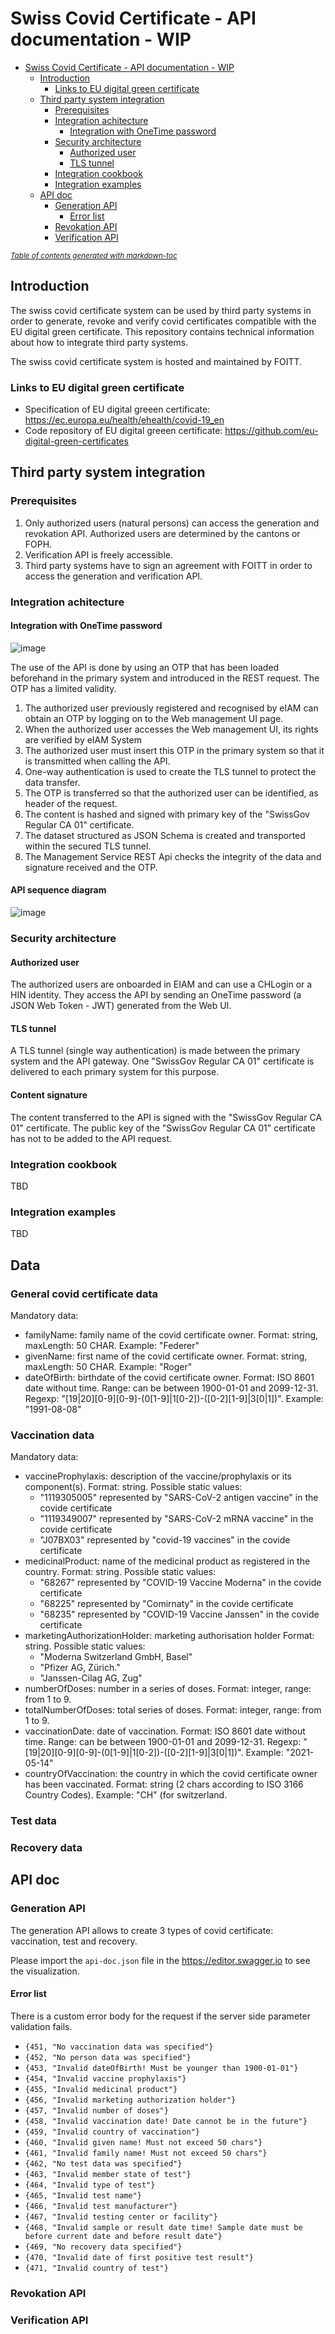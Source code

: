 # Swiss Covid Certificate - API documentation - WIP

- [Swiss Covid Certificate - API documentation - WIP](#swiss-covid-certificate---api-documentation---wip)
  * [Introduction](#introduction)
    + [Links to EU digital green certificate](#links-to-eu-digital-green-certificate)
  * [Third party system integration](#third-party-system-integration)
    + [Prerequisites](#prerequisites)
    + [Integration achitecture](#integration-achitecture)
      - [Integration with OneTime password](#integration-with-onetime-password)
    + [Security architecture](#security-architecture)
      - [Authorized user](#authorized-user)
      - [TLS tunnel](#tls-tunnel)
    + [Integration cookbook](#integration-cookbook)
    + [Integration examples](#integration-examples)
  * [API doc](#api-doc)
    + [Generation API](#generation-api)
      - [Error list](#error-list)
    + [Revokation API](#revokation-api)
    + [Verification API](#verification-api)

<small><i><a href='http://ecotrust-canada.github.io/markdown-toc/'>Table of contents generated with markdown-toc</a></i></small>

## Introduction

The swiss covid certificate system can be used by third party systems in order to generate, revoke and verify covid certificates compatible with the EU digital green certificate. This repository contains technical information about how to integrate third party systems.

The swiss covid certificate system is hosted and maintained by FOITT.

### Links to EU digital green certificate
- Specification of EU digital greeen certificate: https://ec.europa.eu/health/ehealth/covid-19_en
- Code repository of EU digital greeen certificate: https://github.com/eu-digital-green-certificates

## Third party system integration

### Prerequisites

1. Only authorized users (natural persons) can access the generation and revokation API. Authorized users are determined by the cantons or FOPH.
2. Verification API is freely accessible.
3. Third party systems have to sign an agreement with FOITT in order to access the generation and verification API.

### Integration achitecture

#### Integration with OneTime password

![image](https://user-images.githubusercontent.com/319676/118224719-035c5e80-b484-11eb-8809-a90a7ea1548b.png)

The use of the API is done by using an OTP that has been loaded beforehand in the primary system and introduced in the REST request. The OTP has a limited validity.

1. The authorized user previously registered and recognised by eIAM can obtain an OTP by logging on to the Web management UI page.
2. When the authorized user accesses the Web management UI, its rights are verified by eIAM System
3. The authorized user must insert this OTP in the primary system so that it is transmitted when calling the API.
4. One-way authentication is used to create the TLS tunnel to protect the data transfer.
5. The OTP is transferred so that the authorized user can be identified, as header of the request.
6. The content is hashed and signed with primary key of the "SwissGov Regular CA 01" certificate.
7. The dataset structured as JSON Schema is created and transported within the secured TLS tunnel.
8. The Management Service REST Api checks the integrity of the data and signature received and the OTP. 

#### API sequence diagram

![image](https://user-images.githubusercontent.com/319676/118361751-0db64f80-b58d-11eb-8f5a-fc7e193a1a00.png)

### Security architecture

#### Authorized user

The authorized users are onboarded in EIAM and can use a CHLogin or a HIN identity. They access the API by sending an OneTime password (a JSON Web Token - JWT) generated from the Web UI.

#### TLS tunnel

A TLS tunnel (single way authentication) is made between the primary system and the API gateway. One "SwissGov Regular CA 01" certificate is delivered to each primary system for this purpose.

#### Content signature

The content transferred to the API is signed with the "SwissGov Regular CA 01" certificate. The public key of the "SwissGov Regular CA 01" certificate has not to be added to the API request.

### Integration cookbook

TBD 

### Integration examples

TBD

## Data

### General covid certificate data

Mandatory data:
- familyName: family name of the covid certificate owner. Format: string, maxLength: 50 CHAR. Example: "Federer"
- givenName: first name of the covid certificate owner. Format: string, maxLength: 50 CHAR. Example: "Roger"
- dateOfBirth: birthdate of the covid certificate owner. Format: ISO 8601 date without time. Range: can be between 1900-01-01 and 2099-12-31. Regexp: "[19|20][0-9][0-9]-(0[1-9]|1[0-2])-([0-2][1-9]|3[0|1])". Example: "1991-08-08"

### Vaccination data

Mandatory data:
- vaccineProphylaxis: description of the vaccine/prophylaxis or its component(s). Format: string. Possible static values: 
  - "1119305005" represented by "SARS-CoV-2 antigen vaccine" in the covide certificate
  - "1119349007" represented by "SARS-CoV-2 mRNA vaccine" in the covide certificate
  - "J07BX03" represented by "covid-19 vaccines" in the covide certificate
- medicinalProduct: name of the medicinal product as registered in the country. Format: string. Possible static values: 
  - "68267" represented by "COVID-19 Vaccine Moderna" in the covide certificate
  - "68225" represented by "Comirnaty" in the covide certificate
  - "68235" represented by "COVID-19 Vaccine Janssen" in the covide certificate
- marketingAuthorizationHolder: marketing authorisation holder Format: string. Possible static values: 
  - "Moderna Switzerland GmbH, Basel"
  - "Pfizer AG, Zürich."
  - "Janssen-Cilag AG, Zug" 
- numberOfDoses: number in a series of doses. Format: integer, range: from 1 to 9. 
- totalNumberOfDoses: total series of doses. Format: integer, range: from 1 to 9. 
- vaccinationDate: date of vaccination. Format: ISO 8601 date without time. Range: can be between 1900-01-01 and 2099-12-31. Regexp: "[19|20][0-9][0-9]-(0[1-9]|1[0-2])-([0-2][1-9]|3[0|1])". Example: "2021-05-14"
- countryOfVaccination: the country in which the covid certificate owner has been vaccinated. Format: string (2 chars according to ISO 3166 Country Codes). Example: "CH" (for switzerland.

### Test data

### Recovery data

## API doc

### Generation API

The generation API allows to create 3 types of covid certificate: vaccination, test and recovery.

Please import the `api-doc.json` file in the https://editor.swagger.io to see the visualization.

#### Error list
There is a custom error body for the request if the server side parameter validation fails.
- `{451, "No vaccination data was specified"}`
- `{452, "No person data was specified"}`
- `{453, "Invalid dateOfBirth! Must be younger than 1900-01-01"}`
- `{454, "Invalid vaccine prophylaxis"}`
- `{455, "Invalid medicinal product"}`
- `{456, "Invalid marketing authorization holder"}`
- `{457, "Invalid number of doses"}`
- `{458, "Invalid vaccination date! Date cannot be in the future"}`
- `{459, "Invalid country of vaccination"}`
- `{460, "Invalid given name! Must not exceed 50 chars"}`
- `{461, "Invalid family name! Must not exceed 50 chars"}`
- `{462, "No test data was specified"}`
- `{463, "Invalid member state of test"}`
- `{464, "Invalid type of test"}`
- `{465, "Invalid test name"}`
- `{466, "Invalid test manufacturer"}`
- `{467, "Invalid testing center or facility"}`
- `{468, "Invalid sample or result date time! Sample date must be before current date and before result date"}`
- `{469, "No recovery data specified"}`
- `{470, "Invalid date of first positive test result"}`
- `{471, "Invalid country of test"}`

### Revokation API

### Verification API


